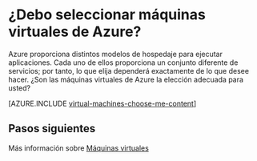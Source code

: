 <properties 
	pageTitle="¿Son las máquinas virtuales de Azure la opción de proceso que deseo?" 
	description="Obtenga información sobre las opciones de hospedaje de procesos de Azure y cómo funcionan: Servicio de aplicaciones, servicios en la nube y máquinas virtuales" 
	services="virtual-machines"
	authors="KBDAzure" 
	documentationCenter=""
	manager="timlt"
	tags=azure-resource-manager, azure-service-management/>

<tags 
	ms.service="multiple" 
	ms.workload="multiple" 
	ms.tgt_pltfrm="na" 
	ms.devlang="na" 
	ms.topic="article" 
	ms.date="06/19/2015" 
	ms.author="kathydav"/>

# ¿Debo seleccionar máquinas virtuales de Azure?

Azure proporciona distintos modelos de hospedaje para ejecutar aplicaciones. Cada uno de ellos proporciona un conjunto diferente de servicios; por tanto, lo que elija dependerá exactamente de lo que desee hacer. ¿Son las máquinas virtuales de Azure la elección adecuada para usted?

[AZURE.INCLUDE [virtual-machines-choose-me-content](../../includes/virtual-machines-choose-me-content.md)]

## Pasos siguientes
Más información sobre [Máquinas virtuales](https://msdn.microsoft.com/library/azure/jj156143.aspx)

[App Service]: app-service-choose-me.md
[Virtual Machines]: #tellmevm
[Cloud Services]: cloud-services-choose-me.md

<!---HONumber=August15_HO6-->